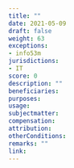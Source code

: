 ```yaml
---
title: ""
date: 2021-05-09
draft: false
weight: 63
exceptions:
- info53m
jurisdictions:
- IT
score: 0
description: "" 
beneficiaries:
purposes: 
usage:
subjectmatter:
compensation:
attribution: 
otherConditions: 
remarks: ""
link: 
---
```


